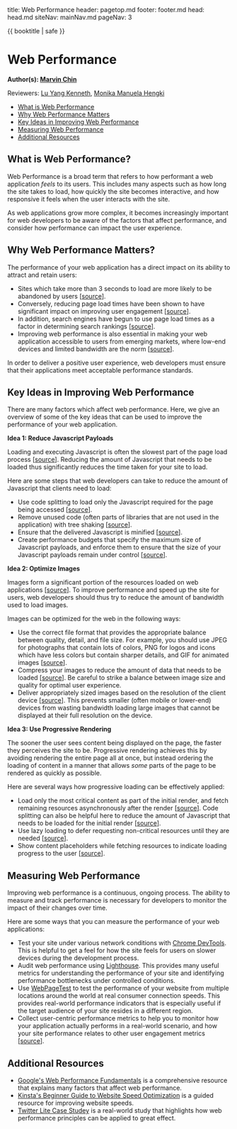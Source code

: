 <frontmatter>
  title: Web Performance
  header: pagetop.md
  footer: footer.md
  head: head.md
  siteNav: mainNav.md
  pageNav: 3
</frontmatter>

<div class="website-content">

{{ booktitle | safe }}

# Web Performance

**Author(s): [Marvin Chin](https://github.com/marvinchin)**

Reviewers: [Lu Yang Kenneth](https://github.com/luyangkenneth), [Monika Manuela Hengki](https://www.github.com/monmanuela)

<box id="article-toc">

* [What is Web Performance‎](#what-is-web-performance)
* [Why Web Performance Matters‎](#why-web-performance-matters)
* [Key Ideas in Improving Web Performance‎](#key-ideas-in-improving-web-performance)
* [Measuring Web Performance‎](#measuring-web-performance)
* [Additional Resources‎](#additional-resources)
</box>

## What is Web Performance?

Web Performance is a broad term that refers to how performant a web application *feels* to its users. This includes many aspects such as how long the site takes to load, how quickly the site becomes interactive, and how responsive it feels when the user interacts with the site.

As web applications grow more complex, it becomes increasingly important for web developers to be aware of the factors that affect performance, and consider how performance can impact the user experience.

## Why Web Performance Matters?

The performance of your web application has a direct impact on its ability to attract and retain users:
- Sites which take more than 3 seconds to load are more likely to be abandoned by users [[source](https://developer.akamai.com/blog/2016/09/14/mobile-load-time-user-abandonment)].
- Conversely, reducing page load times have been shown to have significant impact on improving user engagement [[source](https://medium.com/carousell-insider/how-we-made-carousells-mobile-web-experience-3x-faster-bbb3be93e006)].
- In addition, search engines have begun to use page load times as a factor in determining search rankings [[source](https://webmasters.googleblog.com/2018/01/using-page-speed-in-mobile-search.html)].
- Improving web performance is also essential in making your web application accessible to users from emerging markets, where low-end devices and limited bandwidth are the norm [[source](https://building.calibreapp.com/beyond-the-bubble-real-world-performance-9c991dcd5342)].

In order to deliver a positive user experience, web developers must ensure that their applications meet acceptable performance standards.

## Key Ideas in Improving Web Performance
There are many factors which affect web performance. Here, we give an overview of some of the key ideas that can be used to improve the performance of your web application.

**Idea 1: Reduce Javascript Payloads**

Loading and executing Javascript is often the slowest part of the page load process [[source](https://medium.com/@addyosmani/the-cost-of-javascript-in-2018-7d8950fbb5d4)]. Reducing the amount of Javascript that needs to be loaded thus significantly reduces the time taken for your site to load.

Here are some steps that web developers can take to reduce the amount of Javascript that clients need to load:
- Use code splitting to load only the Javascript required for the page being accessed [[source](https://developers.google.com/web/fundamentals/performance/optimizing-javascript/code-splitting/)].
- Remove unused code (often parts of libraries that are not used in the application) with tree shaking [[source](https://developers.google.com/web/fundamentals/performance/optimizing-javascript/tree-shaking/)].
- Ensure that the delivered Javascript is minified [[source](https://developers.google.com/web/fundamentals/performance/optimizing-content-efficiency/javascript-startup-optimization/)].
- Create performance budgets that specify the maximum size of Javascript payloads, and enforce them to ensure that the size of your Javascript payloads remain under control [[source](https://web.dev/fast/incorporate-performance-budgets-into-your-build-tools)].

**Idea 2: Optimize Images**

Images form a significant portion of the resources loaded on web applications [[source](https://httparchive.org/reports/page-weight)]. To improve performance and speed up the site for users, web developers should thus try to reduce the amount of bandwidth used to load images.

Images can be optimized for the web in the following ways:
- Use the correct file format that provides the appropriate balance between quality, detail, and file size. For example, you should use JPEG for photographs that contain lots of colors, PNG for logos and icons which have less colors but contain sharper details, and GIF for animated images [[source](https://medium.com/beginners-guide-to-mobile-web-development/web-image-formats-googles-webp-17e2fe5fc53e)].
- Compress your images to reduce the amount of data that needs to be loaded [[source](https://www.html5rocks.com/en/tutorials/speed/img-compression/)]. Be careful to strike a balance between image size and quality for optimal user experience.
- Deliver appropriately sized images based on the resolution of the client device [[source](https://developer.mozilla.org/en-US/docs/Learn/HTML/Multimedia_and_embedding/Responsive_images)]. This prevents smaller (often mobile or lower-end) devices from wasting bandwidth loading large images that cannot be displayed at their full resolution on the device.

**Idea 3: Use Progressive Rendering**

The sooner the user sees content being displayed on the page, the faster they perceives the site to be. Progressive rendering achieves this by avoiding rendering the entire page all at once, but instead ordering the loading of content in a manner that allows *some* parts of the page to be rendered as quickly as possible.

Here are several ways how progressive loading can be effectively applied:
- Load only the most critical content as part of the initial render, and fetch remaining resources asynchronously after the render [[source](https://developers.google.com/web/fundamentals/performance/critical-rendering-path/)]. Code splitting can also be helpful here to reduce the amount of Javascript that needs to be loaded for the initial render [[source](https://developers.google.com/web/fundamentals/performance/optimizing-javascript/code-splitting/)].
- Use lazy loading to defer requesting non-critical resources until they are needed [[source](https://developers.google.com/web/fundamentals/performance/lazy-loading-guidance/images-and-video/)].
- Show content placeholders while fetching resources to indicate loading progress to the user [[source](https://medium.com/@praveencnaik/content-placeholder-the-new-design-trend-for-audience-involvement-e2ab533d7304)].

## Measuring Web Performance

Improving web performance is a continuous, ongoing process. The ability to measure and track performance is necessary for developers to monitor the impact of their changes over time.

Here are some ways that you can measure the performance of your web applications:
- Test your site under various network conditions with [Chrome DevTools](https://developers.google.com/web/tools/chrome-devtools/network/network-conditions). This is helpful to get a feel for how the site feels for users on slower devices during the development process.
- Audit web performance using [Lighthouse](https://developers.google.com/web/tools/lighthouse/). This provides many useful metrics for understanding the performance of your site and identifying performance bottlenecks under controlled conditions.
- Use [WebPageTest](https://www.webpagetest.org/) to test the performance of your website from multiple locations around the world at real consumer connection speeds. This provides real-world performance indicators that is especially useful if the target audience of your site resides in a different region.
- Collect user-centric performance metrics to help you to monitor how your application actually performs in a real-world scenario, and how your site performance relates to other user engagement metrics [[source](https://developers.google.com/web/fundamentals/performance/user-centric-performance-metrics)].


## Additional Resources
- [Google's Web Performance Fundamentals](https://developers.google.com/web/fundamentals/performance/why-performance-matters/) is a comprehensive resource that explains many factors that affect web performance.
- [Kinsta's Beginner Guide to Website Speed Optimization](https://kinsta.com/learn/page-speed/) is a guided resource for improving website speeds.
- [Twitter Lite Case Studey](https://medium.com/@paularmstrong/twitter-lite-and-high-performance-react-progressive-web-apps-at-scale-d28a00e780a3) is a real-world study that highlights how web performance principles can be applied to great effect.

</div>

